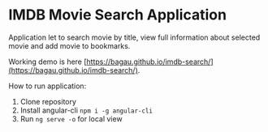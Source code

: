 # IMDB Movie Search Application

Application let to search movie by title, view full information about selected movie and add movie to bookmarks.

Working demo is here [https://bagau.github.io/imdb-search/](https://bagau.github.io/imdb-search/).

How to run application:
1. Clone repository
2. Install angular-cli `npm i -g angular-cli`
3. Run `ng serve -o` for local view
